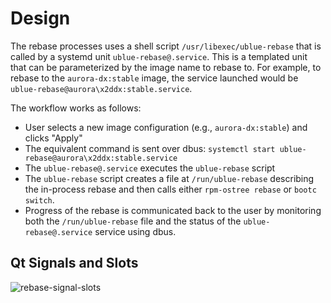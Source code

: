 # Design

The rebase processes uses a shell script `/usr/libexec/ublue-rebase` that is called by a systemd unit `ublue-rebase@.service`. This is a templated unit that can be parameterized by the image name to rebase to. For example, to rebase to the `aurora-dx:stable` image, the service launched would be `ublue-rebase@aurora\x2ddx:stable.service`.

The workflow works as follows:
- User selects a new image configuration (e.g., `aurora-dx:stable`) and clicks "Apply"
- The equivalent command is sent over dbus: `systemctl start ublue-rebase@aurora\x2ddx:stable.service`
- The `ublue-rebase@.service` executes the `ublue-rebase` script
- The `ublue-rebase` script creates a file at `/run/ublue-rebase` describing the in-process rebase and then calls either `rpm-ostree rebase` or `bootc switch`.
- Progress of the rebase is communicated back to the user by monitoring both the `/run/ublue-rebase` file and the status of the `ublue-rebase@.service` service using dbus.

## Qt Signals and Slots
![rebase-signal-slots](https://github.com/user-attachments/assets/4a0f1eda-06e7-4417-98a9-73eb78206f22)
